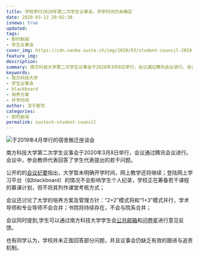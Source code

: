 ```yaml
---
title: 学校举行2020年第二次学生议事会，开学时间仍未确定
date: 2020-03-13 20:02:38
isnews: true
updated:
tags:
- 即时新闻
- 学生议事会
cover_img: https://cdn.nanke.suste.ch/img/2020/03/student-council-2019-04.jpg
feature_img:
description:
summary: 南方科技大学第二次学生议事会于2020年3月8日举行，会议通过腾讯会议进行。会议中，参会教师代表回答了学生代表提出的若干问题。
keywords:
- 南方科技大学
- 学生议事会
- blackboard
- 培养方案
- 开学时间
author: 淳于妮可
categories:
- 即时新闻
permalink: sustech-student-council
---
```

![于2019年4月举行的宿舍搬迁座谈会](https://cdn.nanke.suste.ch/img/2020/03/student-council-2019-04.jpg)

南方科技大学第二次学生议事会于2020年3月8日举行，会议通过腾讯会议进行。会议中，参会教师代表回答了学生代表提出的若干问题。

公开的的[会议纪要](https://cdn.suste.ch/doc/nanke/2020/03/%E5%8D%97%E6%96%B9%E7%A7%91%E6%8A%80%E5%A4%A7%E5%AD%A6%E7%AC%AC%E4%BA%8C%E6%AC%A1%E5%AD%A6%E7%94%9F%E8%AE%AE%E4%BA%8B%E4%BC%9A%E4%BC%9A%E8%AE%AE%E7%BA%AA%E8%A6%81.pdf)指出，大学暂未明确开学时间，网上教学还将继续；登陆网上学习平台（如blackboard）的情况不会影响学生个人纪录，学校正在筹备若干课程的慕课计划，但不将其列作课堂考核方式；

会议还讨论了大学的培养方案及管理方针：“2+2”模式将和“1+3”模式并行，学术导师和专业导师不会合并；书院将持续存在，不会与院系合并；

会议同时提到,学生可以通过南方科技大学学生会[公共邮箱](mailto:sustcsu@mail.sustech.edu.cn)和[问卷星](https://wj.qq.com/s2/5086755/f393/)进行意见反馈。

也有同学认为，学校并未正面回答部分问题，并且议事会仍缺乏有效的跟进与追责机制。
